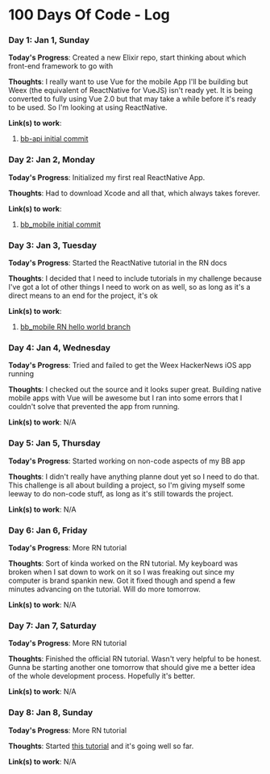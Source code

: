 # 100 Days Of Code - Log
<!---
### Day 0: February 30, 2016 (Example 2)
##### (delete me or comment me out)

**Today's Progress**: Fixed CSS, worked on canvas functionality for the app.

**Thoughts**: I really struggled with CSS, but, overall, I feel like I am slowly getting better at it. Canvas is still new for me, but I managed to figure out some basic functionality.

**Link(s) to work**: [Calculator App](http://www.example.com)
-->

### Day 1: Jan 1, Sunday

**Today's Progress**: Created a new Elixir repo, start thinking about which front-end framework to go with

**Thoughts**: I really want to use Vue for the mobile App I'll be building but Weex (the equivalent of ReactNative for VueJS) isn't ready yet. It is being converted to fully using Vue 2.0 but that may take a while before it's ready to be used. So I'm looking at using ReactNative.

**Link(s) to work**:

1. [bb-api initial commit](https://gitlab.com/sircharleswatson/bb-api/commit/fdb9c9b94c61bddd0b679784ba75924fed23ea0a)

### Day 2: Jan 2, Monday

**Today's Progress**: Initialized my first real ReactNative App.

**Thoughts**: Had to download Xcode and all that, which always takes forever. 

**Link(s) to work**:

1. [bb_mobile initial commit](https://gitlab.com/sircharleswatson/bb_mobile/commit/d6829e142a5afa64f5ed30b2974018a67c017049)

### Day 3: Jan 3, Tuesday

**Today's Progress**: Started the ReactNative tutorial in the RN docs

**Thoughts**: I decided that I need to include tutorials in my challenge because I've got a lot of other things I need to work on as well, so as long as it's a direct means to an end for the project, it's ok 

**Link(s) to work**:

1. [bb_mobile RN hello world branch](https://gitlab.com/sircharleswatson/bb_mobile/commit/9b70f9498f96bebbd8f15a479cfba52f88c40a8a)

### Day 4: Jan 4, Wednesday

**Today's Progress**: Tried and failed to get the Weex HackerNews iOS app running

**Thoughts**: I checked out the source and it looks super great. Building native mobile apps with Vue will be awesome but I ran into some errors that I couldn't solve that prevented the app from running.

**Link(s) to work**: N/A

### Day 5: Jan 5, Thursday

**Today's Progress**: Started working on non-code aspects of my BB app

**Thoughts**: I didn't really have anything planne dout yet so I need to do that. This challenge is all about building a project, so I'm giving myself some leeway to do non-code stuff, as long as it's still towards the project. 

**Link(s) to work**: N/A

### Day 6: Jan 6, Friday

**Today's Progress**: More RN tutorial

**Thoughts**: Sort of kinda worked on the RN tutorial. My keyboard was broken when I sat down to work on it so I was freaking out since my computer is brand spankin new. Got it fixed though and spend a few minutes advancing on the tutorial. Will do more tomorrow.

**Link(s) to work**: N/A

### Day 7: Jan 7, Saturday

**Today's Progress**: More RN tutorial

**Thoughts**: Finished the official RN tutorial. Wasn't very helpful to be honest. Gunna be starting another one tomorrow that should give me a better idea of the whole development process. Hopefully it's better.

**Link(s) to work**: N/A

### Day 8: Jan 8, Sunday

**Today's Progress**: More RN tutorial

**Thoughts**: Started [this tutorial](https://www.smashingmagazine.com/2016/04/the-beauty-of-react-native-building-your-first-ios-app-with-javascript-part-1/) and it's going well so far.

**Link(s) to work**: N/A
